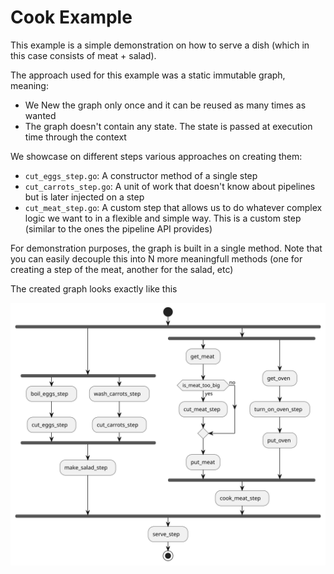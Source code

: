 # Cook Example

This example is a simple demonstration on how to serve a dish (which in this case consists of meat + salad).

The approach used for this example was a static immutable graph, meaning:
- We New the graph only once and it can be reused as many times as wanted
- The graph doesn't contain any state. The state is passed at execution time through the context

We showcase on different steps various approaches on creating them:
- `cut_eggs_step.go`: A constructor method of a single step
- `cut_carrots_step.go`: A unit of work that doesn't know about pipelines but is later injected on a step
- `cut_meat_step.go`: A custom step that allows us to do whatever complex logic we want to in a flexible and simple way. This is a custom step (similar to the ones the pipeline API provides)

For demonstration purposes, the graph is built in a single method. Note that you can easily decouple this into N more meaningfull methods (one for creating a step of the meat, another for the salad, etc)

The created graph looks exactly like this

![](template.svg)